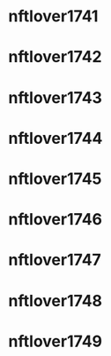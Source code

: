 # nftlover1741
# nftlover1742
# nftlover1743
# nftlover1744
# nftlover1745
# nftlover1746
# nftlover1747
# nftlover1748
# nftlover1749
